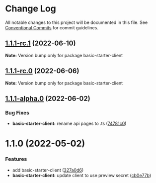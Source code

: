 # Change Log

All notable changes to this project will be documented in this file.
See [Conventional Commits](https://conventionalcommits.org) for commit guidelines.

## [1.1.1-rc.1](https://github.com/chapter-three/next-drupal/compare/basic-starter-client@1.1.1-rc.0...basic-starter-client@1.1.1-rc.1) (2022-06-10)

**Note:** Version bump only for package basic-starter-client





## [1.1.1-rc.0](https://github.com/chapter-three/next-drupal/compare/basic-starter-client@1.1.1-alpha.0...basic-starter-client@1.1.1-rc.0) (2022-06-06)

**Note:** Version bump only for package basic-starter-client





## [1.1.1-alpha.0](https://github.com/chapter-three/next-drupal/compare/basic-starter-client@1.1.0...basic-starter-client@1.1.1-alpha.0) (2022-06-02)


### Bug Fixes

* **basic-starter-client:** rename api pages to .ts ([74781c0](https://github.com/chapter-three/next-drupal/commit/74781c027d89c255a05e15abcd5919d824237ff0))





# 1.1.0 (2022-05-02)


### Features

* add basic-starter-client ([327a0d6](https://github.com/chapter-three/next-drupal/commit/327a0d6088429c6ee6a121c854f8d4b9d112ec6d))
* **basic-starter-client:** update client to use preview secret ([cb0e77b](https://github.com/chapter-three/next-drupal/commit/cb0e77b25f349a76fab9c4dca7c9e298af7ef79f))
